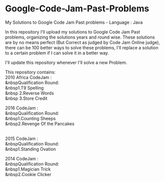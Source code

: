 # Google-Code-Jam-Past-Problems
My Solutions to Google Code Jam Past problems - Language : Java

In this repository I'll upload my solutions to Google Code Jam Past problems, organizing the solutions years and round wise.
These solutions are by no means perfect (But Correct as judged by Code Jam Online judge), there can be 100 better ways to solve these problems, I'll replace a solution to a certain problem if I can solve it in a better way.

I'll update this repository whenever I'll solve a new Problem.

This repository contains:<br>
  2010 Africa CodeJam :<br>
     &nbspQualification Round:<br>
          &nbsp1.T9 Spelling <br>
         &nbsp 2.Reverse Words<br>
         &nbsp 3.Store Credit<br>
  
  2016 CodeJam :<br>
     &nbspQualification Round:<br>
          &nbsp1.Counting Sheeps<br>
          &nbsp2.Revenge Of the Pancakes<br><br>
          
  2015 CodeJam :<br>
    &nbspQualification Round:<br>
          &nbsp1.Standing Ovation<br>
          
  2014 CodeJam :<br>
   &nbspQualification Round:<br>
          &nbsp1.Magician Trick<br>
          &nbsp2.Cookie Clicker<br>
